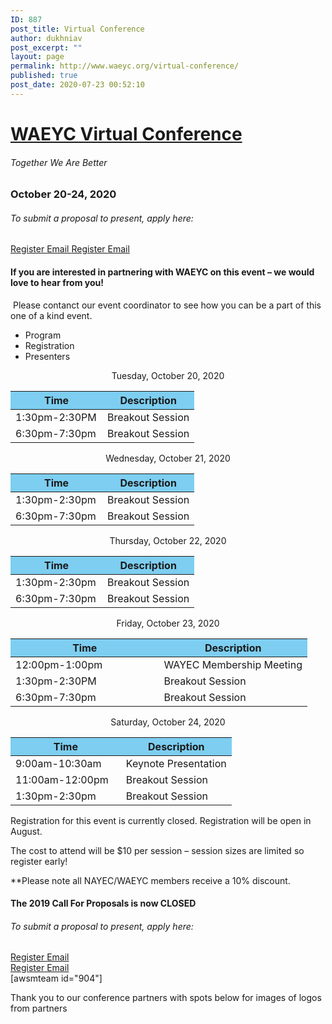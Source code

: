 ```yaml
---
ID: 887
post_title: Virtual Conference
author: dukhniav
post_excerpt: ""
layout: page
permalink: http://www.waeyc.org/virtual-conference/
published: true
post_date: 2020-07-23 00:52:10
---
```

<h1><a href="">WAEYC Virtual Conference</a></h1>		
			<h6>Together We Are Better</h6>		
			<h3>October 20-24, 2020</h3>		
			<h6>To submit a proposal to present, apply here:</h6>		
		<a href="https://www.eventbrite.com/e/2020-waeyc-call-for-proposals-tickets-108884454334" data-text="Register">
				Register
		</a>
		<a href="emailto:amandacardwell@frontier.com" data-text="Go!">
				Email
		</a>
		<a href="https://www.eventbrite.com/e/2020-waeyc-call-for-proposals-tickets-108884454334" data-text="Register">
				Register
		</a>
		<a href="emailto:amandacardwell@frontier.com" data-text="Go!">
				Email
		</a>
				<h4>If you are interested in partnering with WAEYC on this event – we would love to hear from you!</h4>
																						<p><p> Please contanct our event coordinator to see how you can be a part of this one of a kind event.</p></p>
		  <ul>
	    		      		<li>                                                        	      		 Program</li>
	      		      		<li>                                                        	      		 Registration</li>
	      		      		<li>                                                        	      		 Presenters</li>
	      	    		</ul>
		      												<p style="text-align: center;">Tuesday, October 20, 2020</p>
<table style="width: 100%;">
    <thead>
        <tr>
            <th style="background-color: #7DCEF1; width: 50%;">Time</th>
            <th style="background-color: #7DCEF1; width: 50%;">Description</th>
        </tr>
    </thead>
    <tbody>
        <tr>
            <td>1:30pm-2:30PM</td>
            <td>Breakout Session</td>
        </tr>
        <tr>
            <td>6:30pm-7:30pm</td>
            <td>Breakout Session</td>
        </tr>
    </tbody>
</table>
<p style="text-align: center;">Wednesday, October 21, 2020</p>
<table style="width: 100%;" cellspacing="5" cellpadding="5">
    <thead>
        <tr>
            <th style="background-color: #7DCEF1; width: 50%;">Time</th>
            <th style="background-color: #7DCEF1; width: 50%;">Description</th>
        </tr>
    </thead>
    <tbody>
        <tr>
            <td>1:30pm-2:30pm</td>
            <td>Breakout Session</td>
        </tr>
        <tr>
            <td>6:30pm-7:30pm</td>
            <td>Breakout Session</td>
        </tr>
    </tbody>
</table>
<p style="text-align: center;">Thursday, October 22, 2020</p>
<table style="width: 100%;" cellspacing="5" cellpadding="5">
    <thead>
        <tr>
            <th style="background-color: #7DCEF1; width: 50%;">Time</th>
            <th style="background-color: #7DCEF1; width: 50%;">Description</th>
        </tr>
    </thead>
    <tbody>
        <tr>
            <td>1:30pm-2:30pm</td>
            <td>Breakout Session</td>
        </tr>
        <tr>
            <td>6:30pm-7:30pm</td>
            <td>Breakout Session</td>
        </tr>
    </tbody>
</table>
<p style="text-align: center;">Friday, October 23, 2020</p>
<table style="width: 100%;" cellspacing="5" cellpadding="5">
    <thead>
        <tr>
            <th style="background-color: #7DCEF1; width: 50%;">Time</th>
            <th style="background-color: #7DCEF1; width: 50%;">Description</th>
        </tr>
    </thead>
    <tbody>
        <tr>
            <td>12:00pm-1:00pm</td>
            <td>WAYEC Membership Meeting</td>
        </tr>
        <tr>
            <td>1:30pm-2:30PM</td>
            <td>Breakout Session</td>
        </tr>
        <tr>
            <td>6:30pm-7:30pm</td>
            <td>Breakout Session</td>
        </tr>
    </tbody>
</table>
<p style="text-align: center;">Saturday, October 24, 2020</p>
<table style="width: 100%;" cellspacing="5" cellpadding="5">
    <thead>
        <tr>
            <th style="background-color: #7DCEF1; width: 50%;">Time</th>
            <th style="background-color: #7DCEF1; width: 50%;">Description</th>
        </tr>
    </thead>
    <tbody>
        <tr>
            <td>9:00am-10:30am</td>
            <td>Keynote Presentation</td>
        </tr>
        <tr>
            <td>11:00am-12:00pm</td>
            <td>Breakout Session</td>
        </tr>
        <tr>
            <td>1:30pm-2:30pm</td>
            <td>Breakout Session</td>
        </tr>
    </tbody>
</table>							    			
		      												<p style="font-weight: 400;">Registration for this event is currently closed. Registration will be open in August.</p><p style="font-weight: 400;">The cost to attend will be $10 per session – session sizes are limited so register early!</p><p style="font-weight: 400;">**Please note all NAYEC/WAEYC members receive a 10% discount.</p>							    			
		      												<h4>The 2019 Call For Proposals is now CLOSED</h4>
<section
  data-id="96986f1"
  data-element_type="section"
  data-settings='{"stretch_section":"section-stretched"}'
  style="width: 1069px; left: 0px;"
>
                <h6>
                  To submit a proposal to present, apply here:
                </h6>
                  <a
                    href="https://www.eventbrite.com/e/2020-waeyc-call-for-proposals-tickets-108884454334"
                    data-text="Register"
                  >
                      Register
                  </a>
                  <a
                    href="emailto:amandacardwell@frontier.com"
                    data-text="Go!"
                  >
                      Email
                  </a>
</section>
<section
  data-id="cee2e0e"
  data-element_type="section"
>
                  <a
                    href="https://www.eventbrite.com/e/2020-waeyc-call-for-proposals-tickets-108884454334"
                    data-text="Register"
                  >
                      Register
                  </a>
                  <a
                    href="emailto:amandacardwell@frontier.com"
                    data-text="Go!"
                  >
                      Email
                  </a>
</section>
		[awsmteam id="904"]<p>Thank you to our conference partners with spots below for images of logos from partners</p>